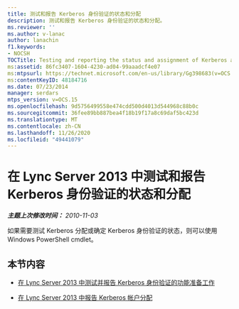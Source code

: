 ```yaml
---
title: 测试和报告 Kerberos 身份验证的状态和分配
description: 测试和报告 Kerberos 身份验证的状态和分配。
ms.reviewer: ''
ms.author: v-lanac
author: lanachin
f1.keywords:
- NOCSH
TOCTitle: Testing and reporting the status and assignment of Kerberos authentication
ms:assetid: 86fc3407-1604-4230-ad04-99aaadcf4e07
ms:mtpsurl: https://technet.microsoft.com/en-us/library/Gg398683(v=OCS.15)
ms:contentKeyID: 48184716
ms.date: 07/23/2014
manager: serdars
mtps_version: v=OCS.15
ms.openlocfilehash: 9d5756499558e474cdd500d4013d544968c88b0c
ms.sourcegitcommit: 36fee89bb887bea4f18b19f17a8c69daf5bc423d
ms.translationtype: MT
ms.contentlocale: zh-CN
ms.lasthandoff: 11/26/2020
ms.locfileid: "49441079"
---
```

# <a name="testing-and-reporting-the-status-and-assignment-of-kerberos-authentication-in-lync-server-2013"></a>在 Lync Server 2013 中测试和报告 Kerberos 身份验证的状态和分配

<div data-xmlns="http://www.w3.org/1999/xhtml">

<div class="topic" data-xmlns="http://www.w3.org/1999/xhtml" data-msxsl="urn:schemas-microsoft-com:xslt" data-cs="https://msdn.microsoft.com/">

<div data-asp="https://msdn2.microsoft.com/asp">



</div>

<div id="mainSection">

<div id="mainBody">

<span> </span>

_**主题上次修改时间：** 2010-11-03_

如果需要测试 Kerberos 分配或确定 Kerberos 身份验证的状态，则可以使用 Windows PowerShell cmdlet。

<div>

## <a name="in-this-section"></a>本节内容

  - [在 Lync Server 2013 中测试并报告 Kerberos 身份验证的功能准备工作](lync-server-2013-test-and-report-functional-readiness-for-kerberos-authentication.md)

  - [在 Lync Server 2013 中报告 Kerberos 帐户分配](lync-server-2013-report-kerberos-account-assignments.md)

</div>

</div>

<span> </span>

</div>

</div>

</div>

